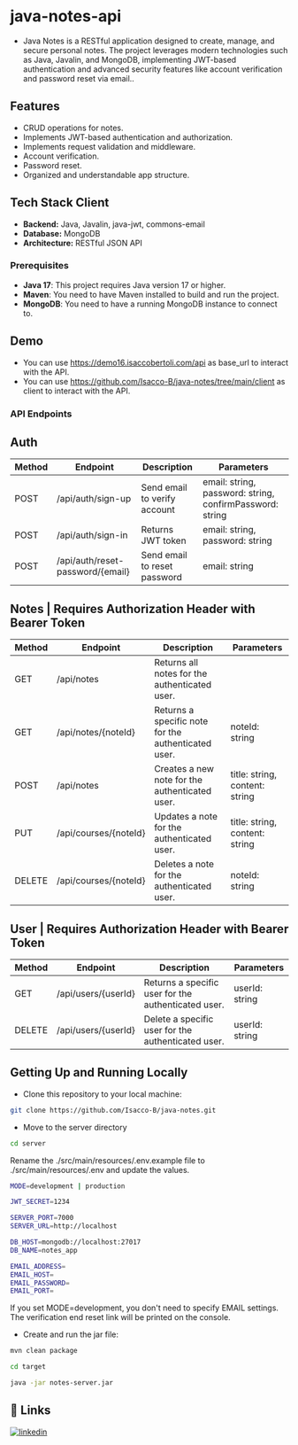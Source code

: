 # java-notes-api

- Java Notes is a RESTful application designed to create, manage, and secure personal notes. The project leverages modern technologies such as Java, Javalin, and MongoDB, implementing JWT-based authentication and advanced security features like account verification and password reset via email..


## Features

- CRUD operations for notes.
- Implements JWT-based authentication and authorization.
- Implements request validation and middleware.
- Account verification.
- Password reset.
- Organized and understandable app structure.


## Tech Stack Client

- **Backend:** Java, Javalin, java-jwt, commons-email
- **Database:** MongoDB
- **Architecture:** RESTful JSON API


### Prerequisites
- **Java 17**: This project requires Java version 17 or higher.
- **Maven**: You need to have Maven installed to build and run the project.
- **MongoDB**: You need to have a running MongoDB instance to connect to.


## Demo
- You can use https://demo16.isaccobertoli.com/api as base_url to interact with the API.
- You can use https://github.com/Isacco-B/java-notes/tree/main/client as client to interact with the API.

### API Endpoints

## Auth
| Method | Endpoint | Description | Parameters |
| --- | --- | --- | --- |
| POST | /api/auth/sign-up | Send email to verify account | email: string, password: string, confirmPassword: string |
| POST | /api/auth/sign-in | Returns JWT token | email: string, password: string |
| POST | /api/auth/reset-password/{email} | Send email to reset password | email: string |

## Notes | Requires Authorization Header with Bearer Token
| Method | Endpoint | Description | Parameters |
| --- | --- | --- | --- |
| GET | /api/notes | Returns all notes for the authenticated user. |
| GET | /api/notes/{noteId} | Returns a specific note for the authenticated user. | noteId: string |
| POST | /api/notes | Creates a new note for the authenticated user. | title: string, content: string |
| PUT | /api/courses/{noteId} | Updates a note for the authenticated user. |  title: string, content: string |
| DELETE | /api/courses/{noteId} | Deletes a note for the authenticated user. | noteId: string |

## User | Requires Authorization Header with Bearer Token
| Method | Endpoint | Description | Parameters |
| --- | --- | --- | --- |
| GET | /api/users/{userId} | Returns a specific user for the authenticated user. | userId: string |
| DELETE | /api/users/{userId} | Delete a specific user for the authenticated user. | userId: string |

## Getting Up and Running Locally

- Clone this repository to your local machine:

```bash
git clone https://github.com/Isacco-B/java-notes.git
```

- Move to the server directory

```bash
cd server
```

Rename the ./src/main/resources/.env.example file to ./src/main/resources/.env and update the values.

```bash
MODE=development | production

JWT_SECRET=1234

SERVER_PORT=7000
SERVER_URL=http://localhost

DB_HOST=mongodb://localhost:27017
DB_NAME=notes_app

EMAIL_ADDRESS=
EMAIL_HOST=
EMAIL_PASSWORD=
EMAIL_PORT=
```
If you set MODE=development, you don't need to specify EMAIL settings.
The verification end reset link will be printed on the console.

- Create and run the jar file:

```bash
mvn clean package
```
```bash
cd target
```
```bash
java -jar notes-server.jar
```

## 🔗 Links

[![linkedin](https://img.shields.io/badge/linkedin-0A66C2?style=for-the-badge&logo=linkedin&logoColor=white)](https://www.linkedin.com/in/isacco-bertoli-10aa16252/)
